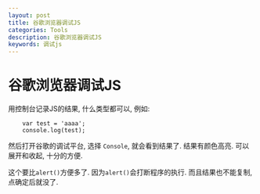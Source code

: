 ```yaml
---
layout: post
title: 谷歌浏览器调试JS
categories: Tools
description: 谷歌浏览器调试JS
keywords: 调试js
---
```


# 谷歌浏览器调试JS

用控制台记录JS的结果, 什么类型都可以, 例如:

```
    var test = 'aaaa';
    console.log(test);
```

然后打开谷歌的调试平台, 选择 `Console`, 就会看到结果了. 
结果有颜色高亮. 可以展开和收起, 十分的方便. 

这个要比`alert()`方便多了. 
因为`alert()`会打断程序的执行. 而且结果也不能复制, 点确定后就没了. 







